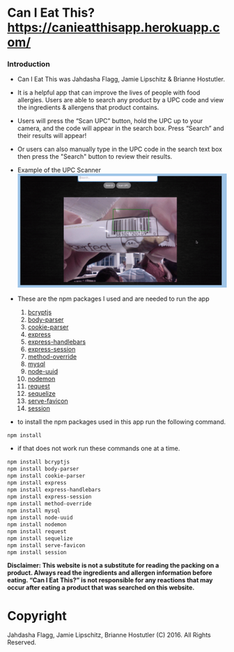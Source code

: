 # Can I Eat This?   https://canieatthisapp.herokuapp.com/

### Introduction

* Can I Eat This was Jahdasha Flagg, Jamie Lipschitz & Brianne Hostutler.
* It is a helpful app that can improve the lives of people with food allergies. Users are able to search any product by a UPC code and view the ingredients & allergens that product contains.
* Users will press the “Scan UPC” button, hold the UPC up to your camera, and the code will appear in the search box. Press “Search” and their results will appear!
* Or users can also manually type in the UPC code in the search text box then press the "Search" button to review their results.

* Example of the UPC Scanner
![ScreenShot](img-for-readme/scanner.png "UPC Scanner")

* These are the npm packages I used and are needed to run the app

  1. [bcryptjs](https://www.npmjs.com/package/bcryptjs)
  2. [body-parser](https://www.npmjs.com/package/body-parser)
  3. [cookie-parser](https://www.npmjs.com/package/cookie-parser)
  4. [express](https://www.npmjs.com/package/express)
  5. [express-handlebars](https://www.npmjs.com/package/express-handlebars)
  6. [express-session](https://www.npmjs.com/package/express-session)
  7. [method-override](https://www.npmjs.com/package/method-override)
  8. [mysql](https://www.npmjs.com/package/mysql)
  9. [node-uuid](https://www.npmjs.com/package/node-uuid)
  10. [nodemon](https://www.npmjs.com/package/nodemon)
  11. [request](https://www.npmjs.com/package/request)
  12. [sequelize](https://www.npmjs.com/package/sequelize)
  13. [serve-favicon](https://www.npmjs.com/package/serve-favicon)
  14. [session](https://www.npmjs.com/package/session)


* to install the npm packages used in this app run the following command.
```
npm install

```

* if that does not work run these commands one at a time.
```
npm install bcryptjs
npm install body-parser
npm install cookie-parser
npm install express
npm install express-handlebars
npm install express-session
npm install method-override
npm install mysql
npm install node-uuid
npm install nodemon
npm install request
npm install sequelize
npm install serve-favicon
npm install session

```

**Disclaimer: This website is not a substitute for reading the packing on a product. Always read the ingredients and allergen information before eating. “Can I Eat This?” is not responsible for any reactions that may occur after eating a product that was searched on this website.**

# Copyright
Jahdasha Flagg, Jamie Lipschitz, Brianne Hostutler (C) 2016. All Rights Reserved.
